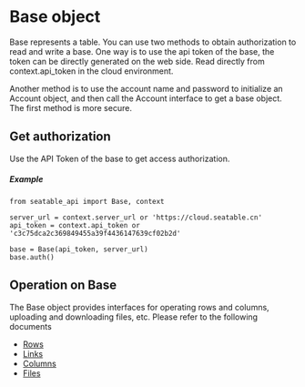 # Base object

Base represents a table. You can use two methods to obtain authorization to read and write a base. One way is to use the api token of the base, the token can be directly generated on the web side. Read directly from context.api_token in the cloud environment.

Another method is to use the account name and password to initialize an Account object, and then call the Account interface to get a base object. The first method is more secure.

## Get authorization

Use the API Token of the base to get access authorization.

##### Example

```
from seatable_api import Base, context

server_url = context.server_url or 'https://cloud.seatable.cn'
api_token = context.api_token or 'c3c75dca2c369849455a39f4436147639cf02b2d'

base = Base(api_token, server_url)
base.auth()
```

## Operation on Base

The Base object provides interfaces for operating rows and columns, uploading and downloading files, etc. Please refer to the following documents

* [Rows](rows.md)
* [Links](links.md)
* [Columns](columns.md)
* [Files](files.md)

